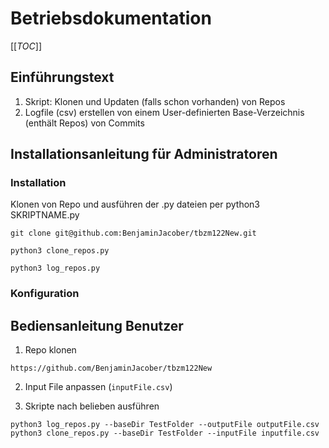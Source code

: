 # Betriebsdokumentation
[[_TOC_]]
## Einführungstext 

1. Skript: Klonen und Updaten (falls schon vorhanden) von Repos
2. Logfile (csv) erstellen von einem User-definierten Base-Verzeichnis (enthält Repos) von Commits

## Installationsanleitung für Administratoren

### Installation

Klonen von Repo und ausführen der .py dateien per python3 SKRIPTNAME.py

```git clone git@github.com:BenjaminJacober/tbzm122New.git```

```python3 clone_repos.py```

```python3 log_repos.py```

### Konfiguration



## Bediensanleitung Benutzer

1. Repo klonen

```https://github.com/BenjaminJacober/tbzm122New```

2. Input File anpassen (```inputFile.csv```)

3. Skripte nach belieben ausführen


```python3 log_repos.py --baseDir TestFolder --outputFile outputFile.csv```
```python3 clone_repos.py --baseDir TestFolder --inputFile inputfile.csv```
